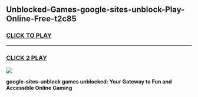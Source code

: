 
## Unblocked-Games-google-sites-unblock-Play-Online-Free-t2c85
<h3>
<a href="https://premium76.site?title=google-sites-unblock&ref=26A">CLICK TO PLAY</a></h3>
<hr>

<h3>
<a href="https://premium76.site?title=google-sites-unblock&ref=26A">CLICK 2 PLAY</a>
  
</h3>

<a href="https://premium76.site?title=google-sites-unblock&ref=26A"><img src="https://clearcache.store/games.png"></a>


**google-sites-unblock games unblocked: Your Gateway to Fun and Accessible Online Gaming**
